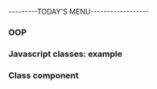 ---------TODAY'S MENU------------------

### OOP

### Javascript classes: example

### Class component


